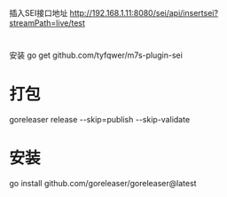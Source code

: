 插入SEI接口地址
http://192.168.1.11:8080/sei/api/insertsei?streamPath=live/test

#
安装 go get github.com/tyfqwer/m7s-plugin-sei

# 打包
goreleaser release --skip=publish --skip-validate

# 安装
go install github.com/goreleaser/goreleaser@latest
